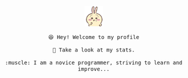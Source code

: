 <p align="center">
  <img src="https://github.com/umarurize/umaru-cdn/blob/main/images/usagi.gif" width="50px">
  <br><br />
  <samp>
    😆 Hey! Welcome to my profile
    <br />
    <br />🍉 Take a look at my stats. 
    <br />
    <br />:muscle: I am a novice programmer, striving to learn and improve...
    <br />
  </samp>

</p>

